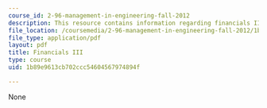 ```yaml
---
course_id: 2-96-management-in-engineering-fall-2012
description: This resource contains information regarding financials III.
file_location: /coursemedia/2-96-management-in-engineering-fall-2012/1b89e9613cb702ccc54604567974894f_MIT2_96F12_lec07.pdf
file_type: application/pdf
layout: pdf
title: Financials III
type: course
uid: 1b89e9613cb702ccc54604567974894f

---
```

None